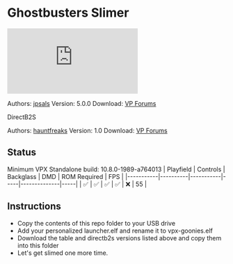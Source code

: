 # Ghostbusters Slimer

![Table Preview](https://www.vpforums.org/index.php?app=downloads&module=display&section=screenshot&record=112830&id=12488&full=1)

Authors: [jpsals](https://www.vpforums.org/index.php?showuser=277)
Version: 5.0.0
Download: [VP Forums](https://www.vpforums.org/index.php?app=downloads&showfile=12488)

DirectB2S

Authors: [hauntfreaks](https://www.vpforums.org/index.php?showuser=73849)
Version: 1.0
Download: [VP Forums](https://www.vpforums.org/index.php?app=downloads&showfile=12899)

## Status 

Minimum VPX Standalone build: 10.8.0-1989-a764013
| Playfield | Controls | Backglass | DMD | ROM Required | FPS | 
|-----------|----------|-----------|-----|--------------|-----|
| :white_check_mark: | :white_check_mark: | :white_check_mark: | :white_check_mark: | :x: | 55 |

## Instructions

- Copy the contents of this repo folder to your USB drive
- Add your personalized launcher.elf and rename it to vpx-goonies.elf
- Download the table and directb2s versions listed above and copy them into this folder
- Let's get slimed one more time.
